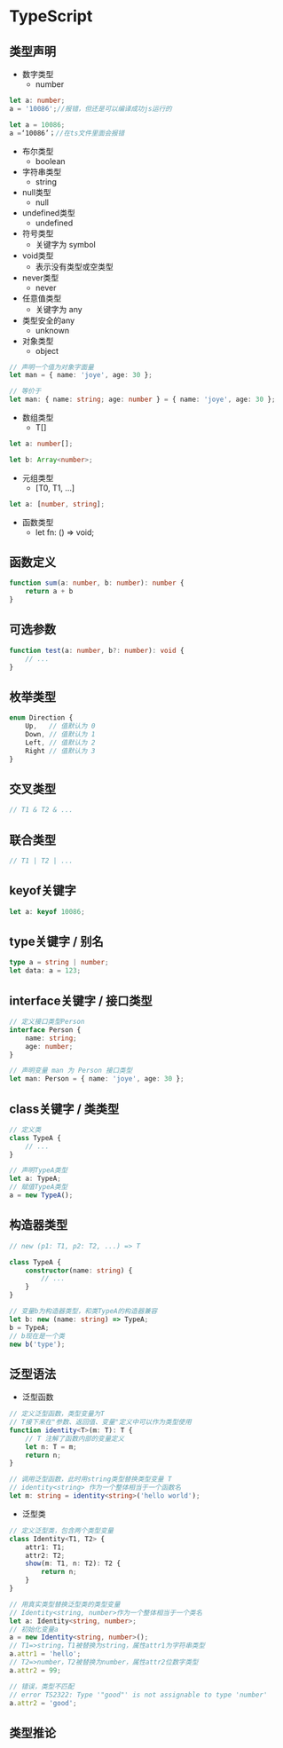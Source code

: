 # TypeScript

## 类型声明
- 数字类型
  - number
```ts
let a: number;
a = '10086';//报错，但还是可以编译成功js运行的
```

```ts
let a = 10086;
a =‘10086’；//在ts文件里面会报错
```

- 布尔类型
  - boolean
- 字符串类型
  - string
- null类型
  - null
- undefined类型
  - undefined
- 符号类型
  - 关键字为 symbol
- void类型
  - 表示没有类型或空类型
- never类型
  - never
- 任意值类型
  - 关键字为 any
- 类型安全的any
  - unknown
- 对象类型
  - object
```ts
// 声明一个值为对象字面量
let man = { name: 'joye', age: 30 };

// 等价于
let man: { name: string; age: number } = { name: 'joye', age: 30 };
```
- 数组类型
  - T[]
```ts
let a: number[];

let b: Array<number>;
```
- 元组类型
  - [T0, T1, ...]
```ts
let a: [number, string];
```
- 函数类型
  - let fn: () => void;

## 函数定义
```ts
function sum(a: number, b: number): number {
    return a + b
}
```

## 可选参数
```ts
function test(a: number, b?: number): void {
    // ...
}
```

## 枚举类型
```ts
enum Direction {
    Up,   // 值默认为 0
    Down, // 值默认为 1
    Left, // 值默认为 2
    Right // 值默认为 3
}
```

## 交叉类型
```ts
// T1 & T2 & ...
```

## 联合类型
```ts
// T1 | T2 | ...
```

## keyof关键字
```ts
let a: keyof 10086;
```

## type关键字 / 别名
```ts
type a = string | number;
let data: a = 123;
```

## interface关键字 / 接口类型
```ts
// 定义接口类型Person
interface Person {
    name: string;
    age: number;
}

// 声明变量 man 为 Person 接口类型
let man: Person = { name: 'joye', age: 30 };
```

## class关键字 / 类类型
```ts
// 定义类
class TypeA {
    // ...
}

// 声明TypeA类型
let a: TypeA;
// 赋值TypeA类型
a = new TypeA();
```

## 构造器类型
```ts
// new (p1: T1, p2: T2, ...) => T

class TypeA {
    constructor(name: string) {
        // ...
    }
}

// 变量b为构造器类型，和类TypeA的构造器兼容
let b: new (name: string) => TypeA;
b = TypeA;
// b现在是一个类
new b('type');
```

## 泛型语法
- 泛型函数
```ts
// 定义泛型函数，类型变量为T
// T接下来在"参数、返回值、变量"定义中可以作为类型使用
function identity<T>(m: T): T {
    // T 注解了函数内部的变量定义
    let n: T = m;
    return n;
}

// 调用泛型函数，此时用string类型替换类型变量 T
// identity<string> 作为一个整体相当于一个函数名
let m: string = identity<string>('hello world');
```

- 泛型类
```ts
// 定义泛型类，包含两个类型变量
class Identity<T1, T2> {
    attr1: T1;
    attr2: T2;
    show(m: T1, n: T2): T2 {
        return n;
    }
}

// 用真实类型替换泛型类的类型变量
// Identity<string, number>作为一个整体相当于一个类名
let a: Identity<string, number>;
// 初始化变量a
a = new Identity<string, number>();
// T1=>string，T1被替换为string，属性attr1为字符串类型
a.attr1 = 'hello';
// T2=>number，T2被替换为number，属性attr2位数字类型
a.attr2 = 99;

// 错误，类型不匹配
// error TS2322: Type '"good"' is not assignable to type 'number'
a.attr2 = 'good';
```

## 类型推论
```ts
```
